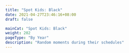 ```yaml
---
title: "Spot Kids: Black"
date: 2021-04-27T23:46:16+08:00
draft: false

mainCat: "Spot Kids: Black"
weight: 202
pageType: "By Year"
description: "Random moments during their schedules"
---
```

